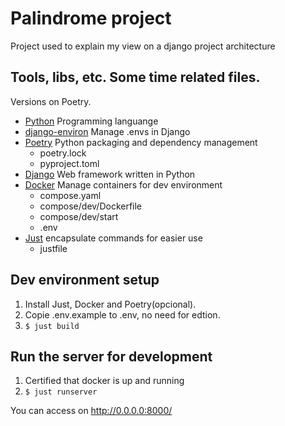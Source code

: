 # Palindrome project

Project used to explain my view on a django project architecture

## Tools, libs, etc. Some time related files.

Versions on Poetry.

- [Python](https://www.python.org/) Programming languange
- [django-environ](https://django-environ.readthedocs.io) Manage .envs in Django
- [Poetry](https://python-poetry.org/) Python packaging and dependency management
    - poetry.lock
    - pyproject.toml
- [Django](https://www.djangoproject.com/) Web framework written in Python
- [Docker](https://www.docker.com/) Manage containers for dev environment
    - compose.yaml
    - compose/dev/Dockerfile
    - compose/dev/start
    - .env
- [Just](https://just.systems/) encapsulate commands for easier use
    - justfile

## Dev environment setup

1. Install Just, Docker and Poetry(opcional).
2. Copie .env.example to .env, no need for edtion. 
3. `$ just build`

## Run the server for development

1. Certified that docker is up and running
2. `$ just runserver`

You can access on http://0.0.0.0:8000/
 
